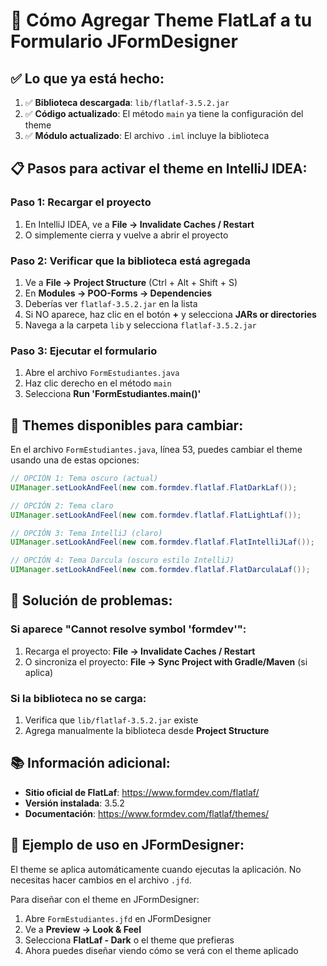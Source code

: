 # 🎨 Cómo Agregar Theme FlatLaf a tu Formulario JFormDesigner

## ✅ Lo que ya está hecho:

1. ✅ **Biblioteca descargada**: `lib/flatlaf-3.5.2.jar`
2. ✅ **Código actualizado**: El método `main` ya tiene la configuración del theme
3. ✅ **Módulo actualizado**: El archivo `.iml` incluye la biblioteca

## 📋 Pasos para activar el theme en IntelliJ IDEA:

### Paso 1: Recargar el proyecto
1. En IntelliJ IDEA, ve a **File → Invalidate Caches / Restart**
2. O simplemente cierra y vuelve a abrir el proyecto

### Paso 2: Verificar que la biblioteca está agregada
1. Ve a **File → Project Structure** (Ctrl + Alt + Shift + S)
2. En **Modules → POO-Forms → Dependencies**
3. Deberías ver `flatlaf-3.5.2.jar` en la lista
4. Si NO aparece, haz clic en el botón **+** y selecciona **JARs or directories**
5. Navega a la carpeta `lib` y selecciona `flatlaf-3.5.2.jar`

### Paso 3: Ejecutar el formulario
1. Abre el archivo `FormEstudiantes.java`
2. Haz clic derecho en el método `main`
3. Selecciona **Run 'FormEstudiantes.main()'**

## 🎨 Themes disponibles para cambiar:

En el archivo `FormEstudiantes.java`, línea 53, puedes cambiar el theme usando una de estas opciones:

```java
// OPCIÓN 1: Tema oscuro (actual)
UIManager.setLookAndFeel(new com.formdev.flatlaf.FlatDarkLaf());

// OPCIÓN 2: Tema claro
UIManager.setLookAndFeel(new com.formdev.flatlaf.FlatLightLaf());

// OPCIÓN 3: Tema IntelliJ (claro)
UIManager.setLookAndFeel(new com.formdev.flatlaf.FlatIntelliJLaf());

// OPCIÓN 4: Tema Darcula (oscuro estilo IntelliJ)
UIManager.setLookAndFeel(new com.formdev.flatlaf.FlatDarculaLaf());
```

## 🔧 Solución de problemas:

### Si aparece "Cannot resolve symbol 'formdev'":
1. Recarga el proyecto: **File → Invalidate Caches / Restart**
2. O sincroniza el proyecto: **File → Sync Project with Gradle/Maven** (si aplica)

### Si la biblioteca no se carga:
1. Verifica que `lib/flatlaf-3.5.2.jar` existe
2. Agrega manualmente la biblioteca desde **Project Structure**

## 📚 Información adicional:

- **Sitio oficial de FlatLaf**: https://www.formdev.com/flatlaf/
- **Versión instalada**: 3.5.2
- **Documentación**: https://www.formdev.com/flatlaf/themes/

## 🚀 Ejemplo de uso en JFormDesigner:

El theme se aplica automáticamente cuando ejecutas la aplicación. No necesitas hacer cambios en el archivo `.jfd`. 

Para diseñar con el theme en JFormDesigner:
1. Abre `FormEstudiantes.jfd` en JFormDesigner
2. Ve a **Preview → Look & Feel**
3. Selecciona **FlatLaf - Dark** o el theme que prefieras
4. Ahora puedes diseñar viendo cómo se verá con el theme aplicado

